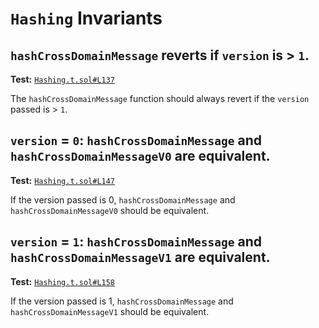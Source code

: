 # `Hashing` Invariants

## `hashCrossDomainMessage` reverts if `version` is > `1`.
**Test:** [`Hashing.t.sol#L137`](../contracts/test/invariants/Hashing.t.sol#L137)

The `hashCrossDomainMessage` function should always revert if the `version` passed is > `1`. 

## `version` = `0`: `hashCrossDomainMessage` and `hashCrossDomainMessageV0` are equivalent.
**Test:** [`Hashing.t.sol#L147`](../contracts/test/invariants/Hashing.t.sol#L147)

If the version passed is 0, `hashCrossDomainMessage` and `hashCrossDomainMessageV0` should be equivalent. 

## `version` = `1`: `hashCrossDomainMessage` and `hashCrossDomainMessageV1` are equivalent.
**Test:** [`Hashing.t.sol#L158`](../contracts/test/invariants/Hashing.t.sol#L158)

If the version passed is 1, `hashCrossDomainMessage` and `hashCrossDomainMessageV1` should be equivalent. 